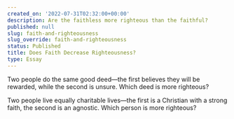 ```yaml
---
created_on: '2022-07-31T02:32:00+00:00'
description: Are the faithless more righteous than the faithful?
published: null
slug: faith-and-righteousness
slug_override: faith-and-righteousness
status: Published
title: Does Faith Decrease Righteousness?
type: Essay
---
```

Two people do the same good deed—the first believes they will be rewarded, while the second is unsure. Which deed is more righteous?

Two people live equally charitable lives—the first is a Christian with a strong faith, the second is an agnostic. Which person is more righteous?

